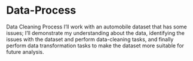 # Data-Process
Data Cleaning Process
I’ll work with an automobile dataset that has some issues; I’ll demonstrate my understanding about the data, identifying the issues with the dataset and perform data-cleaning tasks, and finally perform data transformation tasks to make the dataset more suitable for future analysis.
